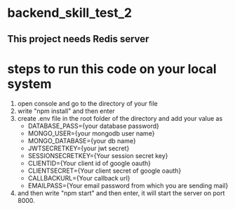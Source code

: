 # backend_skill_test_2

## This project needs Redis server ##
# steps to run this code on your local system
1. open console and go to the directory of your file
2. write "npm install" and then enter
3. create .env file in the root folder of the directory and add your value as
    * DATABASE_PASS={your database password}
    * MONGO_USER={your mongodb user name}
    * MONGO_DATABASE={your db name}
    * JWTSECRETKEY={your jwt secret}
    * SESSIONSECRETKEY={Your session secret key}
    * CLIENTID={Your client id of google oauth}
    * CLIENTSECRET={Your client secret of google oauth}
    * CALLBACKURL={Your callback url}
    * EMAILPASS={Your email password from which you are sending mail}
4. and then write "npm start" and then enter, it will start the server on port 8000.